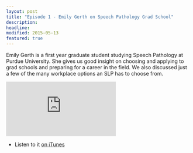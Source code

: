 ```yaml
---
layout: post
title: "Episode 1 - Emily Gerth on Speech Pathology Grad School"
description: 
headline: 
modified: 2015-05-13
featured: true
---
```


Emily Gerth is a first year graduate student studying Speech Pathology at Purdue
University. She gives us good insight on choosing and applying to grad schools
and preparing for a career in the field. We also discussed just a few of the
many workplace options an SLP has to choose from.

<iframe class="soundcloud" scrolling="no" frameborder="no" src="https://w.soundcloud.com/player/?url=https%3A//api.soundcloud.com/tracks/205324614&amp;auto_play=false&amp;hide_related=false&amp;show_comments=true&amp;show_user=true&amp;show_reposts=false&amp;visual=true"></iframe>

- Listen to it [on iTunes](https://itunes.apple.com/us/podcast/speec…id994656448?mt=2)
